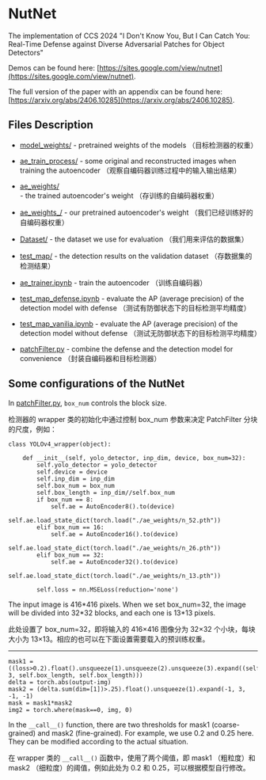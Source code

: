 # NutNet
The implementation of CCS 2024 "I Don't Know You, But I Can Catch You: Real-Time Defense against Diverse Adversarial Patches for Object Detectors"

Demos can be found here: [https://sites.google.com/view/nutnet](https://sites.google.com/view/nutnet).

The full version of the paper with an appendix can be found here: [https://arxiv.org/abs/2406.10285](https://arxiv.org/abs/2406.10285).

## Files Description

- [model_weights/](model_weights/) - pretrained weights of the models （目标检测器的权重）
- [ae_train_process/](ae_train_process/) - some original and reconstructed images when training the autoencoder （观察自编码器训练过程中的输入输出结果）
- [ae_weights/](ae_weights/) - the trained autoencoder's weight （存训练的自编码器权重）
- [ae_weights_/](ae_weights_/) - our pretrained autoencoder's weight （我们已经训练好的自编码器权重）
- [Dataset/](Dataset/) - the dataset we use for evaluation （我们用来评估的数据集）
- [test_map/](test_map/) - the detection results on the validation dataset （存数据集的检测结果）

- [ae_trainer.ipynb](ae_trainer.ipynb) - train the autoencoder （训练自编码器）
- [test_map_defense.ipynb](test_map_defense.ipynb) - evaluate the AP (average precision) of the detection model with defense （测试有防御状态下的目标检测平均精度）
- [test_map_vanilia.ipynb](test_map_vanilia.ipynb) - evaluate the AP (average precision) of the detection model without defense （测试无防御状态下的目标检测平均精度）
- [patchFilter.py](patchFilter.py) - combine the defense and the detection model for convenience （封装自编码器和目标检测器）

## Some configurations of the NutNet

In [patchFilter.py](patchFilter.py), `box_num` controls the block size. 

检测器的 wrapper 类的初始化中通过控制 box_num 参数来决定 PatchFilter 分块的尺度，例如：

```
class YOLOv4_wrapper(object):

    def __init__(self, yolo_detector, inp_dim, device, box_num=32):
        self.yolo_detector = yolo_detector
        self.device = device
        self.inp_dim = inp_dim
        self.box_num = box_num
        self.box_length = inp_dim//self.box_num
        if box_num == 8:
            self.ae = AutoEncoder8().to(device)
            self.ae.load_state_dict(torch.load("./ae_weights/n_52.pth"))
        elif box_num == 16:
            self.ae = AutoEncoder16().to(device)
            self.ae.load_state_dict(torch.load("./ae_weights/n_26.pth"))
        elif box_num == 32:
            self.ae = AutoEncoder32().to(device)
            self.ae.load_state_dict(torch.load("./ae_weights/n_13.pth"))

        self.loss = nn.MSELoss(reduction='none')
```
The input image is 416\*416 pixels. When we set box_num=32, the image will be divided into 32\*32 blocks, and each one is 13\*13 pixels. 

此处设置了 box_num=32，即将输入的 416×416 图像分为 32×32 个小块，每块大小为 13×13。相应的也可以在下面设置需要载入的预训练权重。

---

```
mask1 = ((loss>0.2).float().unsqueeze(1).unsqueeze(2).unsqueeze(3).expand((self.box_num*self.box_num, 3, self.box_length, self.box_length)))
delta = torch.abs(output-img)
mask2 = (delta.sum(dim=[1])>.25).float().unsqueeze(1).expand(-1, 3, -1, -1)
mask = mask1*mask2
img2 = torch.where(mask==0, img, 0)

```

In the `__call__()` function, there are two thresholds for mask1 (coarse-grained) and mask2 (fine-grained). For example, we use 0.2 and 0.25 here. They can be modified according to the actual situation.

在 wrapper 类的 `__call__()` 函数中，使用了两个阈值，即 mask1 （粗粒度）和 mask2 （细粒度）的阈值，例如此处为 0.2 和 0.25，可以根据模型自行修改。
